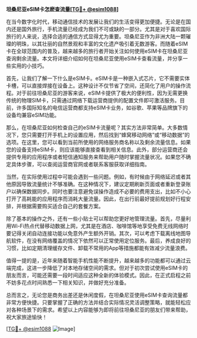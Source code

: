 **坦桑尼亚eSIM卡怎麽查流量[[TG💪+ @esim1088](https://t.me/s/esim1088)]**

在当今数字化时代，移动通信技术的发展让我们的生活变得更加便捷。无论是在国内还是国外旅行，手机流量已经成为我们不可或缺的一部分。尤其是对于喜欢国际旅行的人来说，选择合适的通信方式显得尤为重要。坦桑尼亚作为非洲大陆一颗璀璨的明珠，以其壮丽的自然景观和丰富的文化遗产吸引着无数游客。而随着eSIM卡在全球范围内的普及，越来越多的旅行者开始关注如何使用eSIM卡在坦桑尼亚查询剩余流量。本文将详细介绍如何在坦桑尼亚使用eSIM卡查看流量，并分享一些实用的小技巧。

首先，让我们了解一下什么是eSIM卡。eSIM卡是一种嵌入式芯片，它不需要实体卡槽，可以直接焊接在设备上。这种设计不仅节省了空间，还简化了用户的操作流程。对于前往坦桑尼亚的游客来说，eSIM卡提供了极大的便利性，因为无需更换传统的物理SIM卡，只需通过网络下载运营商提供的配置文件即可激活服务。目前，许多国际知名的电信运营商都支持eSIM卡业务，如谷歌、苹果等品牌旗下的设备均兼容eSIM功能。

那么，在坦桑尼亚如何检查自己的eSIM卡流量呢？其实方法非常简单。大多数情况下，您只需要打开手机上的设置应用，然后找到“蜂窝移动网络”或“移动数据”的选项。在这里，您可以看到当前所使用的网络服务商名称以及剩余流量信息。如果您的设备支持eSIM卡，则应该能够直接查看到相关信息。此外，部分运营商还会提供专用的应用程序或者短信通知服务来帮助用户随时掌握流量状况。如果您不确定具体步骤，可以查阅运营商官网或者联系客服获取详细指南。

当然，在实际使用过程中可能会遇到一些问题。例如，有时候由于网络延迟或者其他原因导致流量统计不够准确。在这种情况下，建议定期刷新页面或者重新登录账户以确保数据同步。同时也要注意避免误操作造成不必要的费用支出，比如不小心打开了高耗能的应用程序而消耗大量流量。因此，在出行前最好提前规划好行程安排，并根据需要购买适合自己的套餐方案。

除了基本的操作之外，还有一些小贴士可以帮助您更好地管理流量。首先，尽量利用Wi-Fi热点代替移动数据上网，尤其是在酒店、咖啡馆等地享受免费无线网络时要记得关闭自动连接功能以免意外产生额外开销。其次，可以考虑下载离线地图导航软件，在没有网络覆盖的情况下依然可以正常使用定位服务。最后，养成良好的习惯，比如定期清理缓存文件、卸载不常用的App等措施都能有效减少流量浪费。

值得一提的是，近年来随着智能手机性能不断提升，越来越多的功能都可以通过云端完成，这进一步降低了对本地存储空间的需求。但对于初次尝试使用eSIM卡的朋友而言，可能还需要一段时间适应这种全新的体验模式。因此，在正式启程之前不妨多花点时间熟悉一下相关知识，并做好充分准备。

总而言之，无论您是商务出差还是休闲度假，在坦桑尼亚使用eSIM卡查询流量都非常方便快捷。只要掌握了正确的方法并结合实际情况灵活调整策略，就能轻松应对各种场景下的需求。希望以上内容能够为即将前往坦桑尼亚的朋友们带来帮助，祝大家旅途愉快！

[[TG💪+ @esim1088](https://t.me/s/esim1088) ![Image](https://i.postimg.cc/4NQfJmqS/Snipaste-2025-05-13-00-14-12.png)]